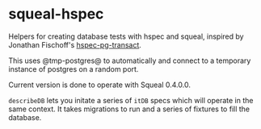 # squeal-hspec

Helpers for creating database tests with hspec and squeal, inspired by Jonathan Fischoff's
[hspec-pg-transact](http://hackage.haskell.org/package/hspec-pg-transact).

This uses @tmp-postgres@ to automatically and connect to a temporary instance of postgres on a random port.

Current version is done to operate with Squeal 0.4.0.0.

`describeDB` lets you initate a series of `itDB` specs which will operate in the same context.
It takes migrations to run and a series of fixtures to fill the database.

